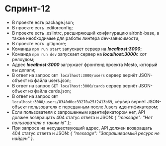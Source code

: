 # Спринт-12
* В проекте есть package.json;
* В проекте есть .editorconfig;
* В проекте есть .eslintrc, расширяющий конфигурацию airbnb-base, а также необходимые для работы линтера dev-зависимости;
* В проекте есть .gitignore;
* Команда `npm run start` запускает сервер на ***localhost:3000***;
* Команда `npm run dev` запускает сервер на ***localhost:3000***с хот релоудом;
* Адрес ***localhost:3000*** загружает фронтенд проекта Mesto, который вы делали;
* В ответ на запрос `GET localhost:3000/users` сервер вернёт JSON-объект из файла users.json;
* В ответ на запрос `GET localhost:3000/cards` сервер вернёт JSON-объект из файла cards.json;
* В ответ на запрос `GET localhost:3000/users/8340d0ec33270a25f2413b69`, сервер вернёт JSON-объект пользователя с переданным после /users идентификатором;
* Если пользователя с запрошенным идентификатором нет, API должен возвращать 404 статус ответа и JSON: *{ "message": "Нет пользователя с таким id" }*;
* При запросе на несуществующий адрес, API должен возвращать 404 статус ответа и JSON: *{ "message": "Запрашиваемый ресурс не найден" }*.
